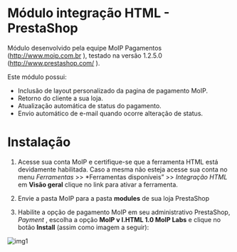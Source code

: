 Módulo integração HTML - PrestaShop
====================================

Módulo desenvolvido pela equipe MoIP Pagamentos (http://www.moip.com.br ), testado na versão 1.2.5.0 (http://www.prestashop.com/ ).


Este módulo possui:
- Inclusão de layout personalizado da pagina de pagamento MoIP.
- Retorno do cliente a sua loja.
- Atualização automática de status do pagamento.
- Envio automático de e-mail quando ocorre alteração de status.

Instalação
===========

1. Acesse sua conta MoIP e certifique-se que a ferramenta HTML está devidamente habilitada. Caso a mesma não esteja acesse sua conta no menu *Ferramentas* >> *Ferramentas disponíveis” >> *Integração HTML* em **Visão geral** clique no link para ativar a ferramenta.

2. Envie a pasta MoIP para a pasta **modules** de sua loja PrestaShop

3. Habilite a opção de pagamento MoIP em seu administrativo PrestaShop, *Payment* , escolha a opção **MoIP v I.HTML 1.0 MoIP Labs** e clique no botão **Install** (assim como imagem a seguir):

![img1](http://labs.moip.com.br/imagens_documentacao/moip_prestashop1.png)
